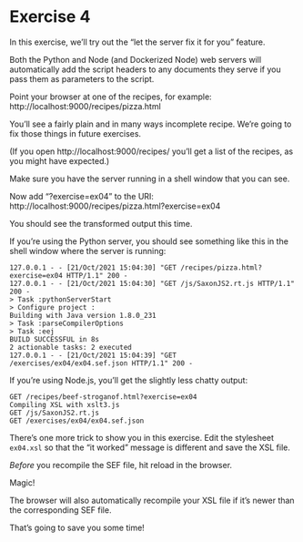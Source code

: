 # Exercise 4

In this exercise, we’ll try out the “let the server fix it for you” feature.

Both the Python and Node (and Dockerized Node) web servers will
automatically add the script headers to any documents they serve if
you pass them as parameters to the script.

Point your browser at one of the recipes, for example:
http://localhost:9000/recipes/pizza.html

You’ll see a fairly plain and in many ways incomplete recipe. We’re
going to fix those things in future exercises.

(If you open
http://localhost:9000/recipes/ you’ll get a list of the recipes, as you
might have expected.)

Make sure you have the server running in a shell window that you can see.

Now add “?exercise=ex04” to the URI: http://localhost:9000/recipes/pizza.html?exercise=ex04

You should see the transformed output this time.

If you’re using the Python server, you should see something like this in the shell window
where the server is running:

```
127.0.0.1 - - [21/Oct/2021 15:04:30] "GET /recipes/pizza.html?exercise=ex04 HTTP/1.1" 200 -
127.0.0.1 - - [21/Oct/2021 15:04:30] "GET /js/SaxonJS2.rt.js HTTP/1.1" 200 -
> Task :pythonServerStart
> Configure project :
Building with Java version 1.8.0_231
> Task :parseCompilerOptions
> Task :eej
BUILD SUCCESSFUL in 8s
2 actionable tasks: 2 executed
127.0.0.1 - - [21/Oct/2021 15:04:39] "GET /exercises/ex04/ex04.sef.json HTTP/1.1" 200 -
```

If you’re using Node.js, you’ll get the slightly less chatty output:

```
GET /recipes/beef-stroganof.html?exercise=ex04
Compiling XSL with xslt3.js
GET /js/SaxonJS2.rt.js
GET /exercises/ex04/ex04.sef.json
```

There’s one more trick to show you in this exercise. Edit the
stylesheet `ex04.xsl` so that the “it worked” message is different and
save the XSL file.

*Before* you recompile the SEF file, hit reload in the browser.

Magic!

The browser will also automatically recompile your XSL file if it’s
newer than the corresponding SEF file.

That’s going to save you some time!

